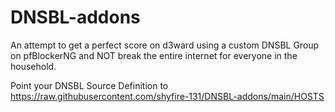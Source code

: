 # DNSBL-addons
An attempt to get a perfect score on d3ward using a custom DNSBL Group on pfBlockerNG and NOT break the entire internet for everyone in the household.

Point your DNSBL Source Definition to https://raw.githubusercontent.com/shyfire-131/DNSBL-addons/main/HOSTS
